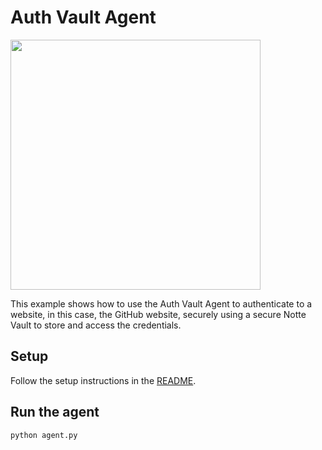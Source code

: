 # Auth Vault Agent

<img src="https://github.com/user-attachments/assets/0888d12c-3458-4867-a0b2-0a9961d1f2eb" height=400>


This example shows how to use the Auth Vault Agent to authenticate to a website, in this case, the GitHub website, securely using a secure Notte Vault to store and access the credentials.

## Setup

Follow the setup instructions in the [README](../README.md).

## Run the agent

```bash
python agent.py
```

